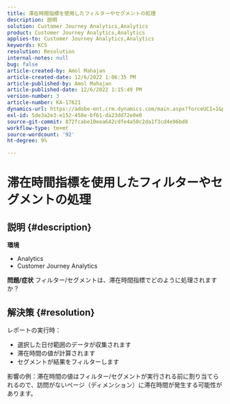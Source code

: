 ```yaml
---
title: 滞在時間指標を使用したフィルターやセグメントの処理
description: 説明
solution: Customer Journey Analytics,Analytics
product: Customer Journey Analytics,Analytics
applies-to: Customer Journey Analytics,Analytics
keywords: KCS
resolution: Resolution
internal-notes: null
bug: false
article-created-by: Amol Mahajan
article-created-date: 12/6/2022 1:06:35 PM
article-published-by: Amol Mahajan
article-published-date: 12/6/2022 1:15:49 PM
version-number: 3
article-number: KA-17621
dynamics-url: https://adobe-ent.crm.dynamics.com/main.aspx?forceUCI=1&pagetype=entityrecord&etn=knowledgearticle&id=f66217cf-6675-ed11-81aa-6045bd006e5a
exl-id: 5de3a2e3-e152-458e-bf61-da23dd72e0e0
source-git-commit: 872fcabe10eea642cdfe4a50c2da1f3cd4e96bd8
workflow-type: tm+mt
source-wordcount: '92'
ht-degree: 9%

---
```


# 滞在時間指標を使用したフィルターやセグメントの処理

## 説明 {#description}

<b>環境</b>
- Analytics
- Customer Journey Analytics



<b>問題/症状</b>
フィルター/セグメントは、滞在時間指標でどのように処理されますか？


## 解決策 {#resolution}

レポートの実行時：
- 選択した日付範囲のデータが収集されます
- 滞在時間の値が計算されます
- セグメントが結果をフィルターします


影響の例：滞在時間の値はフィルター/セグメントが実行される前に割り当てられるので、訪問がないページ（ディメンション）に滞在時間が発生する可能性があります。
